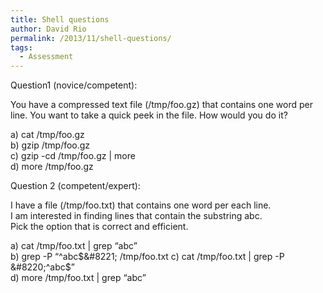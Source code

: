 ```yaml
---
title: Shell questions
author: David Rio
permalink: /2013/11/shell-questions/
tags:
  - Assessment
---
```

Question1 (novice/competent):

You have a compressed text file (/tmp/foo.gz) that contains one word per line. You want to take a quick peek in the file. How would you do it?

a) cat /tmp/foo.gz  
b) gzip /tmp/foo.gz  
c) gzip -cd /tmp/foo.gz | more  
d) more /tmp/foo.gz

Question 2 (competent/expert):

I have a file (/tmp/foo.txt) that contains one word per each line.  
I am interested in finding lines that contain the substring abc.  
Pick the option that is correct and efficient.

a) cat /tmp/foo.txt | grep &#8220;abc&#8221;  
b) grep -P &#8220;^abc$&#8221; /tmp/foo.txt  
c) cat /tmp/foo.txt | grep -P &#8220;^abc$&#8221;  
d) more /tmp/foo.txt | grep &#8220;abc&#8221;
